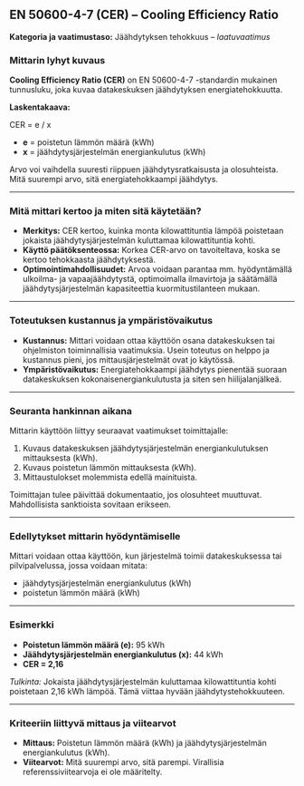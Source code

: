 ## EN 50600-4-7 (CER) – Cooling Efficiency Ratio

**Kategoria ja vaatimustaso:** Jäähdytyksen tehokkuus – *laatuvaatimus*

### Mittarin lyhyt kuvaus
**Cooling Efficiency Ratio (CER)** on EN 50600-4-7 -standardin mukainen tunnusluku, joka kuvaa datakeskuksen jäähdytyksen energiatehokkuutta.

**Laskentakaava:**  

CER = e / x

- **e** = poistetun lämmön määrä (kWh)  
- **x** = jäähdytysjärjestelmän energiankulutus (kWh)  

Arvo voi vaihdella suuresti riippuen jäähdytysratkaisusta ja olosuhteista. Mitä suurempi arvo, sitä energiatehokkaampi jäähdytys.

---

### Mitä mittari kertoo ja miten sitä käytetään?
- **Merkitys:** CER kertoo, kuinka monta kilowattituntia lämpöä poistetaan jokaista jäähdytysjärjestelmän kuluttamaa kilowattituntia kohti.  
- **Käyttö päätöksenteossa:** Korkea CER-arvo on tavoiteltava, koska se kertoo tehokkaasta jäähdytyksestä.  
- **Optimointimahdollisuudet:** Arvoa voidaan parantaa mm. hyödyntämällä ulkoilma- ja vapaajäähdytystä, optimoimalla ilmavirtoja ja säätämällä jäähdytysjärjestelmän kapasiteettia kuormitustilanteen mukaan.

---

### Toteutuksen kustannus ja ympäristövaikutus
- **Kustannus:** Mittari voidaan ottaa käyttöön osana datakeskuksen tai ohjelmiston toiminnallisia vaatimuksia. Usein toteutus on helppo ja kustannus pieni, jos mittausjärjestelmät ovat jo käytössä.  
- **Ympäristövaikutus:** Energiatehokkaampi jäähdytys pienentää suoraan datakeskuksen kokonaisenergiankulutusta ja siten sen hiilijalanjälkeä.

---

### Seuranta hankinnan aikana
Mittarin käyttöön liittyy seuraavat vaatimukset toimittajalle:
1. Kuvaus datakeskuksen jäähdytysjärjestelmän energiankulutuksen mittauksesta (kWh).  
2. Kuvaus poistetun lämmön mittauksesta (kWh).  
3. Mittaustulokset molemmista edellä mainituista.  

Toimittajan tulee päivittää dokumentaatio, jos olosuhteet muuttuvat. Mahdollisista sanktioista sovitaan erikseen.

---

### Edellytykset mittarin hyödyntämiselle
Mittari voidaan ottaa käyttöön, kun järjestelmä toimii datakeskuksessa tai pilvipalvelussa, jossa voidaan mitata:
- jäähdytysjärjestelmän energiankulutus (kWh)  
- poistetun lämmön määrä (kWh)

---

### Esimerkki
- **Poistetun lämmön määrä (e):** 95 kWh  
- **Jäähdytysjärjestelmän energiankulutus (x):** 44 kWh  
- **CER = 2,16**

*Tulkinta:* Jokaista jäähdytysjärjestelmän kuluttamaa kilowattituntia kohti poistetaan 2,16 kWh lämpöä. Tämä viittaa hyvään jäähdytystehokkuuteen.

---

### Kriteeriin liittyvä mittaus ja viitearvot
- **Mittaus:** Poistetun lämmön määrä (kWh) ja jäähdytysjärjestelmän energiankulutus (kWh).  
- **Viitearvot:** Mitä suurempi arvo, sitä parempi. Virallisia referenssiviitearvoja ei ole määritelty.

